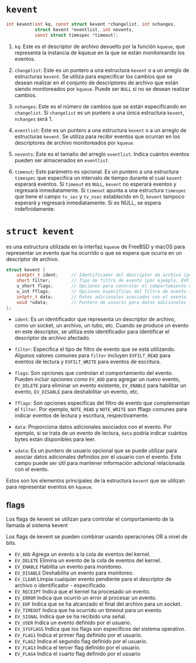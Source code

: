 # `kevent`

```c
int kevent(int kq, const struct kevent *changelist, int nchanges,
           struct kevent *eventlist, int nevents,
           const struct timespec *timeout);
```

1. `kq`: Este es el descriptor de archivo devuelto por la función `kqueue`, que representa la instancia de kqueue en la que se están monitoreando los eventos.

2. `changelist`: Este es un puntero a una estructura `kevent` o a un arreglo de estructuras `kevent`. Se utiliza para especificar los cambios que se desean realizar en el conjunto de descriptores de archivo que están siendo monitoreados por `kqueue`. Puede ser `NULL` si no se desean realizar cambios.

3. `nchanges`: Este es el número de cambios que se están especificando en `changelist`. Si `changelist` es un puntero a una única estructura `kevent`, `nchanges` será 1.

4. `eventlist`: Este es un puntero a una estructura `kevent` o a un arreglo de estructuras `kevent`. Se utiliza para recibir eventos que ocurran en los descriptores de archivo monitoreados por `kqueue`.

5. `nevents`: Este es el tamaño del arreglo `eventlist`. Indica cuántos eventos pueden ser almacenados en `eventlist`.

6. `timeout`: Este parámetro es opcional. Es un puntero a una estructura `timespec` que especifica un intervalo de tiempo durante el cual `kevent` esperará eventos. Si `timeout` es `NULL`, `kevent` no esperará eventos y regresará inmediatamente. Si `timeout` apunta a una estructura `timespec` que tiene el campo `tv_sec` y `tv_nsec` establecido en 0, `kevent` tampoco esperará y regresará inmediatamente. Si es NULL, se espera indefinidamente.


# `struct kevent`
es una estructura utilizada en la interfaz `kqueue` de FreeBSD y macOS para representar un evento que ha ocurrido o que se espera que ocurra en un descriptor de archivo.

```cpp
struct kevent {
    uintptr_t ident;     // Identificador del descriptor de archivo (por ejemplo, un socket)
    short filter;        // Tipo de filtro de evento (por ejemplo, EVFILT_READ, EVFILT_WRITE)
    u_short flags;       // Opciones para controlar el comportamiento del evento
    u_int fflags;        // Opciones específicas del filtro de evento (por ejemplo, NOTE_READ, NOTE_WRITE)
    intptr_t data;       // Datos adicionales asociados con el evento
    void *udata;         // Puntero de usuario para datos adicionales (opcionalmente utilizado por el usuario)
};
```

- `ident`: Es un identificador que representa un descriptor de archivo, como un socket, un archivo, un tubo, etc. Cuando se produce un evento en este descriptor, se utiliza este identificador para identificar el descriptor de archivo afectado.

- `filter`: Especifica el tipo de filtro de evento que se está utilizando. Algunos valores comunes para `filter` incluyen `EVFILT_READ` para eventos de lectura y `EVFILT_WRITE` para eventos de escritura.

- `flags`: Son opciones que controlan el comportamiento del evento. Pueden incluir opciones como `EV_ADD` para agregar un nuevo evento, `EV_DELETE` para eliminar un evento existente, `EV_ENABLE` para habilitar un evento, `EV_DISABLE` para deshabilitar un evento, etc.

- `fflags`: Son opciones específicas del filtro de evento que complementan el `filter`. Por ejemplo, `NOTE_READ` y `NOTE_WRITE` son fflags comunes para indicar eventos de lectura y escritura, respectivamente.

- `data`: Proporciona datos adicionales asociados con el evento. Por ejemplo, si se trata de un evento de lectura, `data` podría indicar cuántos bytes están disponibles para leer.

- `udata`: Es un puntero de usuario opcional que se puede utilizar para asociar datos adicionales definidos por el usuario con el evento. Este campo puede ser útil para mantener información adicional relacionada con el evento.

Estos son los elementos principales de la estructura `kevent` que se utilizan para representar eventos en `kqueue`.

## flags

Los flags de kevent se utilizan para controlar el comportamiento de la llamada al sistema kevent

Los flags de kevent se pueden combinar usando operaciones OR a nivel de bits.

- `EV_ADD`	Agrega un evento a la cola de eventos del kernel.
- `EV_DELETE`	Elimina un evento de la cola de eventos del kernel.
- `EV_ENABLE`	Habilita un evento para monitoreo.
- `EV_DISABLE`	Deshabilita un evento para monitoreo.
- `EV_CLEAR`	Limpia cualquier evento pendiente para el descriptor de archivo o identificador - especificado.
- `EV_RECEIPT`	Indica que el kernel ha procesado un evento.
- `EV_ERROR`	Indica que ocurrió un error al procesar un evento.
- `EV_EOF`	Indica que se ha alcanzado el final del archivo para un socket.
- `EV_TIMEOUT`	Indica que ha ocurrido un timeout para un evento.
- `EV_SIGNAL`	Indica que se ha recibido una señal.
- `EV_USER`	Indica un evento definido por el usuario.
- `EV_SYSFLAGS`	Indica que los flags son específicos del sistema operativo.
- `EV_FLAG1`	Indica el primer flag definido por el usuario.
- `EV_FLAG2`	Indica el segundo flag definido por el usuario.
- `EV_FLAG3`	Indica el tercer flag definido por el usuario.
- `EV_FLAG4`	Indica el cuarto flag definido por el usuario